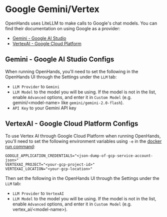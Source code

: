 # Google Gemini/Vertex

OpenHands uses LiteLLM to make calls to Google's chat models. You can find their documentation on using Google as a provider:

- [Gemini - Google AI Studio](https://docs.litellm.ai/docs/providers/gemini)
- [VertexAI - Google Cloud Platform](https://docs.litellm.ai/docs/providers/vertex)

## Gemini - Google AI Studio Configs

When running OpenHands, you'll need to set the following in the OpenHands UI through the Settings under the `LLM` tab:
- `LLM Provider` to `Gemini`
- `LLM Model` to the model you will be using.
If the model is not in the list, enable `Advanced` options, and enter it in `Custom Model`
(e.g. gemini/&lt;model-name&gt; like `gemini/gemini-2.0-flash`).
- `API Key` to your Gemini API key

## VertexAI - Google Cloud Platform Configs

To use Vertex AI through Google Cloud Platform when running OpenHands, you'll need to set the following environment
variables using `-e` in the [docker run command](../installation#running-openhands):

```
GOOGLE_APPLICATION_CREDENTIALS="<json-dump-of-gcp-service-account-json>"
VERTEXAI_PROJECT="<your-gcp-project-id>"
VERTEXAI_LOCATION="<your-gcp-location>"
```

Then set the following in the OpenHands UI through the Settings under the `LLM` tab:
- `LLM Provider` to `VertexAI`
- `LLM Model` to the model you will be using.
If the model is not in the list, enable `Advanced` options, and enter it in `Custom Model`
(e.g. vertex_ai/&lt;model-name&gt;).
